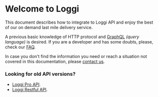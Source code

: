 
# Welcome to Loggi

This document describes how to integrate to Loggi API and enjoy the best of our on demand last mile delivery service.

A previous basic knowledge of HTTP protocol and [GraphQL](http://graphql.org/docs/intro/) *(query language)* is desired. If you are a developer and has some doubts, please, check our [FAQ](/help/support).

In case you don't find the information you need or reach a situation not covered in this documentation, please [contact us](/help/support).

### Looking for old API versions?

 - [Loggi Pro API](http://api.docs.dev.loggi.com/spec/).
 - [Loggi Restful API](http://api.docs.dev.loggi.com/).
